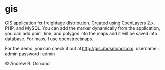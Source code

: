 # gis
GIS application for freightage distribution. Created using OpenLayers 2.x, PHP, and MySQL. 
You can add the marker dynamically from the application, you can add point, line, and polygon into the maps 
and it will be saved into database. For maps, I use openstreetmaps.

For the demo, you can check it out at http://gis.abosmond.com.
username : admin
password : admin

© Andrew B. Osmond 
